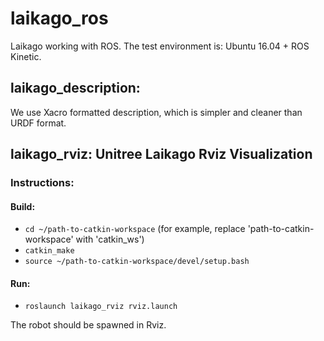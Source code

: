 # laikago_ros
Laikago working with ROS. The test environment is: Ubuntu 16.04 + ROS Kinetic.

## laikago_description:
We use Xacro formatted description, which is simpler and cleaner than URDF format.

## laikago_rviz: Unitree Laikago Rviz Visualization

### Instructions:
#### Build:
* `cd ~/path-to-catkin-workspace`  (for example, replace 'path-to-catkin-workspace' with 'catkin_ws')
* `catkin_make`
* `source ~/path-to-catkin-workspace/devel/setup.bash`
#### Run:
* `roslaunch laikago_rviz rviz.launch`

The robot should be spawned in Rviz.
